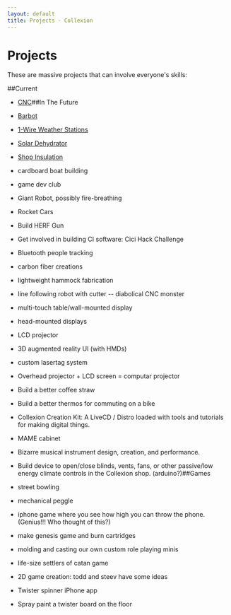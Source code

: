 ```yaml
---
layout: default
title: Projects - Collexion
---
```


# Projects

These are massive projects that can involve everyone's skills:

##Current


* [CNC](cnc)##In The Future


* [Barbot](barbot)

* [1-Wire Weather Stations](1-wire_weather_stations)

* [Solar Dehydrator](solar_dehydrator)

* [Shop Insulation](shop_insulation)

* cardboard boat building

* game dev club

* Giant Robot, possibly fire-breathing

* Rocket Cars

* Build HERF Gun

* Get involved in building CI software: Cici Hack Challenge

* Bluetooth people tracking

* carbon fiber creations

* lightweight hammock fabrication

* line following robot with cutter -- diabolical CNC monster

* multi-touch table/wall-mounted display

* head-mounted displays

* LCD projector

* 3D augmented reality UI (with HMDs)

* custom lasertag system

* Overhead projector + LCD screen = computar projector

* Build a better coffee straw

* Build a better thermos for commuting on a bike

* Collexion Creation Kit: A LiveCD / Distro loaded with tools and tutorials for making digital things.

* MAME cabinet

* Bizarre musical instrument design, creation, and performance.

* Build device to open/close blinds, vents, fans, or other passive/low energy climate controls in the Collexion shop. (arduino?)##Games


* street bowling

* mechanical peggle

* iphone game where you see how high you can throw the phone. (Genius!!! Who thought of this?)

* make genesis game and burn cartridges

* molding and casting our own custom role playing minis

* life-size settlers of catan game

* 2D game creation: todd and steev have some ideas

* Twister spinner iPhone app

* Spray paint a twister board on the floor
